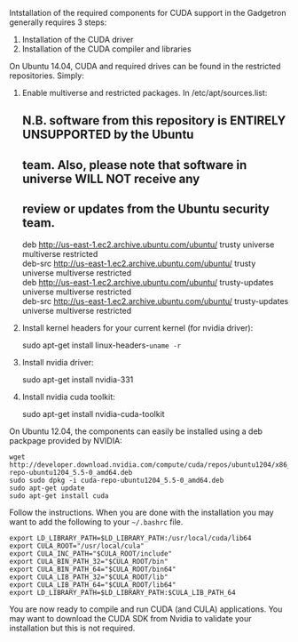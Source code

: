Intstallation of the required components for CUDA support in the Gadgetron generally requires 3 steps:

1. Installation of the CUDA driver
2. Installation of the CUDA compiler and libraries

On Ubuntu 14.04, CUDA and required drives can be found in the restricted repositories. Simply:

1. Enable multiverse and restricted packages. In /etc/apt/sources.list:

    ## N.B. software from this repository is ENTIRELY UNSUPPORTED by the Ubuntu                                                                                                                            
    ## team. Also, please note that software in universe WILL NOT receive any                                                                                                                              
    ## review or updates from the Ubuntu security team.                                                                                                                                                    
    deb http://us-east-1.ec2.archive.ubuntu.com/ubuntu/ trusty universe multiverse restricted                                                                                                              
    deb-src http://us-east-1.ec2.archive.ubuntu.com/ubuntu/ trusty universe multiverse restricted                                                                                                          
    deb http://us-east-1.ec2.archive.ubuntu.com/ubuntu/ trusty-updates universe multiverse restricted                                                                                                      
    deb-src http://us-east-1.ec2.archive.ubuntu.com/ubuntu/ trusty-updates universe multiverse restricted                                                                                                  

2. Install kernel headers for your current kernel (for nvidia driver):

    sudo apt-get install linux-headers-`uname -r`                                                                                                                                                          

3. Install nvidia driver:

    sudo apt-get install nvidia-331                                                                                                                                                                        
 
4. Install nvidia cuda toolkit:

   sudo apt-get install nvidia-cuda-toolkit

On Ubuntu 12.04, the components can easily be installed using a deb packpage provided by NVIDIA:

    wget http://developer.download.nvidia.com/compute/cuda/repos/ubuntu1204/x86_64/cuda-repo-ubuntu1204_5.5-0_amd64.deb
    sudo sudo dpkg -i cuda-repo-ubuntu1204_5.5-0_amd64.deb 
    sudo apt-get update
    sudo apt-get install cuda

Follow the instructions. When you are done with the installation you may
want to add the following to your `~/.bashrc` file.

    export LD_LIBRARY_PATH=$LD_LIBRARY_PATH:/usr/local/cuda/lib64
    export CULA_ROOT="/usr/local/cula"
    export CULA_INC_PATH="$CULA_ROOT/include"
    export CULA_BIN_PATH_32="$CULA_ROOT/bin"
    export CULA_BIN_PATH_64="$CULA_ROOT/bin64"
    export CULA_LIB_PATH_32="$CULA_ROOT/lib"
    export CULA_LIB_PATH_64="$CULA_ROOT/lib64"
    export LD_LIBRARY_PATH=$LD_LIBRARY_PATH:$CULA_LIB_PATH_64    

You are now ready to compile and run CUDA (and CULA) applications. You
may want to download the CUDA SDK from Nvidia to validate your
installation but this is not required.
